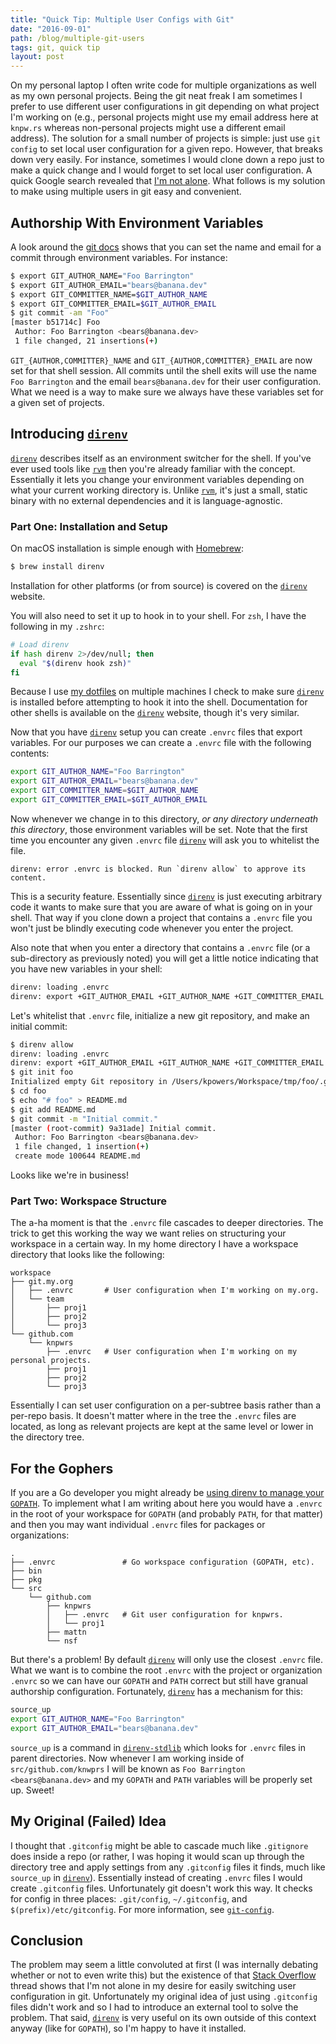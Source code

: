 ```yaml
---
title: "Quick Tip: Multiple User Configs with Git"
date: "2016-09-01"
path: /blog/multiple-git-users
tags: git, quick tip
layout: post
---
```


On my personal laptop I often write code for multiple organizations as well as
my own personal projects. Being the git neat freak I am sometimes I prefer to
use different user configurations in git depending on what project I'm working
on (e.g., personal projects might use my email address here at `knpw.rs`
whereas non-personal projects might use a different email address).  The
solution for a small number of projects is simple: just use `git config` to set
local user configuration for a given repo. However, that breaks down very
easily. For instance, sometimes I would clone down a repo just to make a quick
change and I would forget to set local user configuration. A quick Google
search revealed that [I'm not alone][Stack Overflow]. What follows is my
solution to make using multiple users in git easy and convenient.

## Authorship With Environment Variables

A look around the [git docs] shows that you can set the name and email for a
commit through environment variables. For instance:

```sh
$ export GIT_AUTHOR_NAME="Foo Barrington"
$ export GIT_AUTHOR_EMAIL="bears@banana.dev"
$ export GIT_COMMITTER_NAME=$GIT_AUTHOR_NAME
$ export GIT_COMMITTER_EMAIL=$GIT_AUTHOR_EMAIL
$ git commit -am "Foo"
[master b51714c] Foo
 Author: Foo Barrington <bears@banana.dev>
 1 file changed, 21 insertions(+)
```

`GIT_{AUTHOR,COMMITTER}_NAME` and `GIT_{AUTHOR,COMMITTER}_EMAIL` are now set
for that shell session.  All commits until the shell exits  will use the name
`Foo Barrington` and the email `bears@banana.dev` for their user configuration.
What we need is a way to make sure we always have these variables set for a
given set of projects.

## Introducing [`direnv`]

[`direnv`] describes itself as an environment switcher for the shell. If you've
ever used tools like [`rvm`] then you're already familiar with the concept.
Essentially it lets you change your environment variables depending on what
your current working directory is. Unlike [`rvm`], it's just a small, static
binary with no external dependencies and it is language-agnostic.

### Part One: Installation and Setup

On macOS installation is simple enough with [Homebrew]:

```sh
$ brew install direnv
```

Installation for other platforms (or from source) is covered on the [`direnv`]
website.

You will also need to set it up to hook in to your shell. For `zsh`, I have the
following in my `.zshrc`:

```sh
# Load direnv
if hash direnv 2>/dev/null; then
  eval "$(direnv hook zsh)"
fi
```

Because I use [my dotfiles] on multiple machines I check to make sure
[`direnv`] is installed before attempting to hook it into the shell.
Documentation for other shells is available on the [`direnv`] website, though
it's very similar.

Now that you have [`direnv`] setup you can create `.envrc` files that export
variables. For our purposes we can create a `.envrc` file with the following
contents:

```sh
export GIT_AUTHOR_NAME="Foo Barrington"
export GIT_AUTHOR_EMAIL="bears@banana.dev"
export GIT_COMMITTER_NAME=$GIT_AUTHOR_NAME
export GIT_COMMITTER_EMAIL=$GIT_AUTHOR_EMAIL
```

Now whenever we change in to this directory, *or any directory underneath this
directory*, those environment variables will be set. Note that the first time
you encounter any given `.envrc` file [`direnv`] will ask you to whitelist the
file.

```
direnv: error .envrc is blocked. Run `direnv allow` to approve its content.
```

This is a security feature. Essentially since [`direnv`] is just executing
arbitrary code it wants to make sure that you are aware of what is going on in
your shell. That way if you clone down a project that contains a `.envrc` file
you won't just be blindly executing code whenever you enter the project.

Also note that when you enter a directory that contains a `.envrc` file (or a
sub-directory as previously noted) you will get a little notice indicating that
you have new variables in your shell:

```sh
direnv: loading .envrc
direnv: export +GIT_AUTHOR_EMAIL +GIT_AUTHOR_NAME +GIT_COMMITTER_EMAIL +GIT_COMMITTER_NAME
```

Let's whitelist that `.envrc` file, initialize a new git repository, and make
an initial commit:

```sh
$ direnv allow
direnv: loading .envrc
direnv: export +GIT_AUTHOR_EMAIL +GIT_AUTHOR_NAME +GIT_COMMITTER_EMAIL +GIT_COMMITTER_NAME
$ git init foo
Initialized empty Git repository in /Users/kpowers/Workspace/tmp/foo/.git/
$ cd foo
$ echo "# foo" > README.md
$ git add README.md
$ git commit -m "Initial commit."
[master (root-commit) 9a31ade] Initial commit.
 Author: Foo Barrington <bears@banana.dev>
 1 file changed, 1 insertion(+)
 create mode 100644 README.md
```

Looks like we're in business!

### Part Two: Workspace Structure

The a-ha moment is that the `.envrc` file cascades to deeper directories. The
trick to get this working the way we want relies on structuring your workspace
in a certain way. In my home directory I have a workspace directory that looks
like the following:

```
workspace
├── git.my.org
│   ├── .envrc       # User configuration when I'm working on my.org.
│   └── team
│       ├── proj1
│       ├── proj2
│       └── proj3
└── github.com
    └── knpwrs
        ├── .envrc   # User configuration when I'm working on my personal projects.
        ├── proj1
        ├── proj2
        └── proj3
```

Essentially I can set user configuration on a per-subtree basis rather than
a per-repo basis. It doesn't matter where in the tree the `.envrc` files are
located, as long as relevant projects are kept at the same level or lower in
the directory tree.

## For the Gophers

If you are a Go developer you might already be [using direnv to manage your
`GOPATH`][gopath]. To implement what I am writing about here you would have a
`.envrc` in the root of your workspace for `GOPATH` (and probably `PATH`, for
that matter) and then you may want individual `.envrc` files for packages or
organizations:

```
.
├── .envrc               # Go workspace configuration (GOPATH, etc).
├── bin
├── pkg
└── src
    └── github.com
        ├── knpwrs
        │   ├── .envrc   # Git user configuration for knpwrs.
        │   └── proj1
        ├── mattn
        └── nsf
```

But there's a problem! By default [`direnv`] will only use the closest `.envrc`
file. What we want is to combine the root `.envrc` with the project or
organization `.envrc` so we can have our `GOPATH` and `PATH` correct but still
have granual authorship configuration. Fortunately, [`direnv`] has a mechanism
for this:

```sh
source_up
export GIT_AUTHOR_NAME="Foo Barrington"
export GIT_AUTHOR_EMAIL="bears@banana.dev"
```

`source_up` is a command in [`direnv-stdlib`] which looks for `.envrc` files in
parent directories. Now whenever I am working inside of `src/github.com/knwprs`
I will be known as `Foo Barrington <bears@banana.dev>` and my `GOPATH` and
`PATH` variables will be properly set up. Sweet!

## My Original (Failed) Idea

I thought that `.gitconfig` might be able to cascade much like `.gitignore`
does inside a repo (or rather, I was hoping it would scan up through the
directory tree and apply settings from any `.gitconfig` files it finds, much
like `source_up` in [`direnv`]).  Essentially instead of creating `.envrc`
files I would create `.gitconfig` files. Unfortunately git doesn't work this
way. It checks for config in three places: `.git/config`, `~/.gitconfig`, and
`$(prefix)/etc/gitconfig`. For more information, see [`git-config`].

## Conclusion

The problem may seem a little convoluted at first (I was internally debating
whether or not to even write this) but the existence of that [Stack Overflow]
thread shows that I'm not alone in my desire for easily switching user
configuration in git. Unfortunately my original idea of just using `.gitconfig`
files didn't work and so I had to introduce an external tool to solve the
problem. That said, [`direnv`] is very useful on its own outside of this
context anyway (like for `GOPATH`), so I'm happy to have it installed.

[Homebrew]: http://brew.sh/ "Homebrew"
[Stack Overflow]: http://stackoverflow.com/questions/4220416/can-i-specify-multiple-users-for-myself-in-gitconfig "Stack Overflow: Can I specify multiple users for myself in .gitconfig?"
[`direnv-stdlib`]: http://direnv.net/#man/direnv-stdlib.1 "direnv-stdlib.1"
[`direnv`]: http://direnv.net/ "direnv"
[`git-config`]: https://git-scm.com/docs/git-config "git-config"
[`rvm`]: http://rmv.io/ "rvm"
[git docs]: https://git-scm.com/book/en/v2/Git-Internals-Environment-Variables#Committing "Git Internals: Environment Variables"
[gopath]: http://tammersaleh.com/posts/manage-your-gopath-with-direnv/ "Manage Your GOPATH with direnv"
[my dotfiles]: https://github.com/knpwrs/dotfiles
